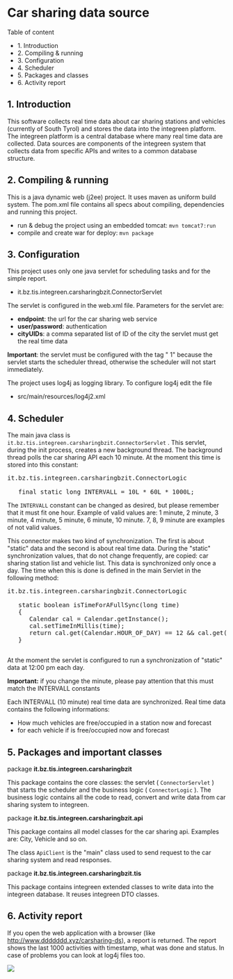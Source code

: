 # Car sharing data source

Table of content

*   1\. Introduction
*   2\. Compiling & running
*   3\. Configuration
*   4\. Scheduler
*   5\. Packages and classes
*   6\. Activity report

## 1\. Introduction

This software collects real time data about car sharing stations and vehicles (currently of South Tyrol) and stores the data into the integreen platform. The integreen platform is a central database where many real time data are collected. Data sources are components of the integreen system that collects data from specific APIs and writes to a common database structure.

## 2\. Compiling & running

This is a java dynamic web (j2ee) project. It uses maven as uniform build system. The pom.xml file contains all specs about compiling, dependencies and running this project.

*   run & debug the project using an embedded tomcat: `mvn tomcat7:run`
*   compile and create war for deploy: `mvn package`

## 3\. Configuration

This project uses only one java servlet for scheduling tasks and for the simple report.

*   it.bz.tis.integreen.carsharingbzit.ConnectorServlet

The servlet is configured in the web.xml file. Parameters for the servlet are:

*   **endpoint**: the url for the car sharing web service
*   **user/password**: authentication
*   **cityUIDs**: a comma separated list of ID of the city the servlet must get the real time data

**Important**: the servlet must be configured with the tag " <load-on-startup>1</load-on-startup>" because the servlet starts the scheduler thread, otherwise the scheduler will not start immediately.

The project uses log4j as logging library. To configure log4j edit the file

*   src/main/resources/log4j2.xml

## 4\. Scheduler

The main java class is `it.bz.tis.integreen.carsharingbzit.ConnectorServlet` . This servlet, during the init process, creates a new background thread. The background thread polls the car sharing API each 10 minute. At the moment this time is stored into this constant:

<pre>it.bz.tis.integreen.carsharingbzit.ConnectorLogic

   final static long INTERVALL = 10L * 60L * 1000L;
</pre>

The `INTERVALL` constant can be changed as desired, but please remember that it must fit one hour. Example of valid values are: 1 minute, 2 minute, 3 minute, 4 minute, 5 minute, 6 minute, 10 minute. 7, 8, 9 minute are examples of not valid values.

This connector makes two kind of synchronization. The first is about "static" data and the second is about real time data. During the "static" synchronization values, that do not change frequently, are copied: car sharing station list and vehicle list. This data is synchronized only once a day. The time when this is done is defined in the main Servlet in the following method:

<pre>it.bz.tis.integreen.carsharingbzit.ConnectorLogic

   static boolean isTimeForAFullSync(long time)
   {
      Calendar cal = Calendar.getInstance();
      cal.setTimeInMillis(time);
      return cal.get(Calendar.HOUR_OF_DAY) == 12 && cal.get(Calendar.MINUTE) == 00;
   }

</pre>

At the moment the servlet is configured to run a synchronization of "static" data at 12:00 pm each day.

**Important:** if you change the minute, please pay attention that this must match the INTERVALL constants

Each INTERVALL (10 minute) real time data are synchronized. Real time data contains the following informations:

*   How much vehicles are free/occupied in a station now and forecast
*   for each vehicle if is free/occupied now and forecast

## 5\. Packages and important classes

package **it.bz.tis.integreen.carsharingbzit**

This package contains the core classes: the servlet ( `ConnectorServlet` ) that starts the scheduler and the business logic ( `ConnectorLogic` ). The business logic contains all the code to read, convert and write data from car sharing system to integreen.

package **it.bz.tis.integreen.carsharingbzit.api**

This package contains all model classes for the car sharing api. Examples are: City, Vehicle and so on.

The class `ApiClient` is the "main" class used to send request to the car sharing system and read responses.

package **it.bz.tis.integreen.carsharingbzit.tis**

This package contains integreen extended classes to write data into the integreen database. It reuses integreen DTO classes.

## 6\. Activity report

If you open the web application with a browser (like http://www.ddddddd.xyz/carsharing-ds), a report is returned. The report shows the last 1000 activities with timestamp, what was done and status. In case of problems you can look at log4j files too.

![](report-example.png)
